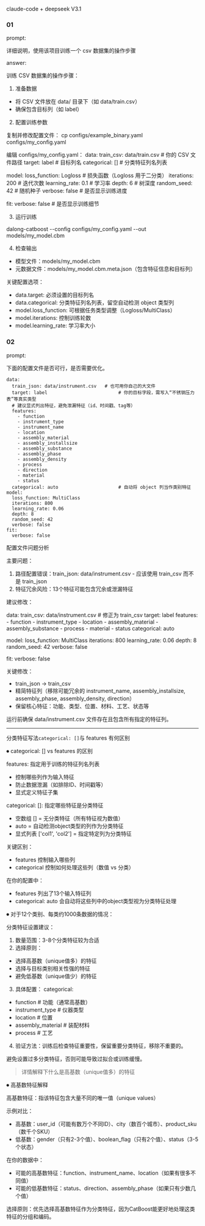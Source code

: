 claude-code + deepseek V3.1

### 01

prompt:

详细说明，使用该项目训练一个 csv 数据集的操作步骤

answer:

训练 CSV 数据集的操作步骤：

1. 准备数据

- 将 CSV 文件放在 data/ 目录下（如 data/train.csv）
- 确保包含目标列（如 label）

2. 配置训练参数

复制并修改配置文件：
cp configs/example_binary.yaml configs/my_config.yaml

编辑 configs/my_config.yaml：
data:
  train_csv: data/train.csv  # 你的 CSV 文件路径
  target: label              # 目标列名
  categorical: []            # 分类特征列名列表

model:
  loss_function: Logloss     # 损失函数（Logloss 用于二分类）
  iterations: 200            # 迭代次数
  learning_rate: 0.1         # 学习率
  depth: 6                   # 树深度
  random_seed: 42            # 随机种子
  verbose: false             # 是否显示训练进度

fit:
  verbose: false             # 是否显示训练细节

3. 运行训练

dalong-catboost --config configs/my_config.yaml --out models/my_model.cbm

4. 检查输出

- 模型文件：models/my_model.cbm
- 元数据文件：models/my_model.cbm.meta.json（包含特征信息和目标列）

关键配置选项：
- data.target: 必须设置的目标列名
- data.categorical: 分类特征列名列表，留空自动检测 object 类型列
- model.loss_function: 可根据任务类型调整（Logloss/MultiClass）
- model.iterations: 控制训练轮数
- model.learning_rate: 学习率大小

### 02

prompt:

下面的配置文件是否可行，是否需要优化。

```
data:
  train_json: data/instrument.csv   # 也可用你自己的大文件
  target: label                          # 你的目标字段，需写入“不锈钢压力表”等真实类型
  # 建议显式列出特征，避免泄漏特征（id、时间戳、tag等）
  features:
    - function
    - instrument_type
    - instrument_name
    - location
    - assembly_material
    - assembly_installsize
    - assembly_substance
    - assembly_phase
    - assembly_density
    - process
    - direction
    - material
    - status
  categorical: auto                      # 自动将 object 列当作类别特征
model:
  loss_function: MultiClass
  iterations: 800
  learning_rate: 0.06
  depth: 8
  random_seed: 42
  verbose: false
fit:
  verbose: false
```

配置文件问题分析

主要问题：
1. 路径配置错误：train_json: data/instrument.csv - 应该使用 train_csv 而不是 train_json
2. 特征冗余风险：13个特征可能包含冗余或泄漏特征

建议修改：

data:
  train_csv: data/instrument.csv   # 修正为 train_csv
  target: label
  features:
    - function
    - instrument_type
    - location
    - assembly_material
    - assembly_substance
    - process
    - material
    - status
  categorical: auto

model:
  loss_function: MultiClass
  iterations: 800
  learning_rate: 0.06
  depth: 8
  random_seed: 42
  verbose: false

fit:
  verbose: false

关键修改：
- train_json → train_csv
- 精简特征列（移除可能冗余的 instrument_name, assembly_installsize, assembly_phase, assembly_density, direction）
- 保留核心特征：功能、类型、位置、材料、工艺、状态等

运行前确保 data/instrument.csv 文件存在且包含所有指定的特征列。

---

分类特征写法`categorical: []`与 features 有何区别

⏺ categorical: [] vs features 的区别

features: 指定用于训练的特征列名列表
- 控制哪些列作为输入特征
- 防止数据泄漏（如排除ID、时间戳等）
- 显式定义特征子集

categorical: []: 指定哪些特征是分类特征
- 空数组 [] = 无分类特征（所有特征视为数值）
- auto = 自动检测object类型的列作为分类特征
- 显式列表 ['col1', 'col2'] = 指定特定列为分类特征

关键区别：
- features 控制输入哪些列
- categorical 控制如何处理这些列（数值 vs 分类）

在你的配置中：
- features 列出了13个输入特征列
- categorical: auto 会自动将这些列中的object类型视为分类特征处理

⏺ 对于12个类别、每类约1000条数据的情况：

分类特征设置建议：

1. 数量范围：3-8个分类特征较为合适
2. 选择原则：
  - 选择高基数（unique值多）的特征
  - 选择与目标类别相关性强的特征
  - 避免低基数（unique值少）的特征
3. 具体配置：
categorical:
  - function           # 功能（通常高基数）
  - instrument_type    # 仪器类型
  - location           # 位置
  - assembly_material  # 装配材料
  - process            # 工艺

4. 验证方法：训练后检查特征重要性，保留重要分类特征，移除不重要的。

避免设置过多分类特征，否则可能导致过拟合或训练缓慢。

> 详情解释下什么是高基数（unique值多）的特征

⏺ 高基数特征解释

高基数特征：指该特征包含大量不同的唯一值（unique values）

示例对比：
- 高基数：user_id（可能有数万个不同ID）、city（数百个城市）、product_sku（数千个SKU）
- 低基数：gender（只有2-3个值）、boolean_flag（只有2个值）、status（3-5个状态）

在你的数据中：
- 可能的高基数特征：function、instrument_name、location（如果有很多不同值）
- 可能的低基数特征：status、direction、assembly_phase（如果只有少数几个值）

选择原则：优先选择高基数特征作为分类特征，因为CatBoost能更好地处理这类特征的分组和编码。

